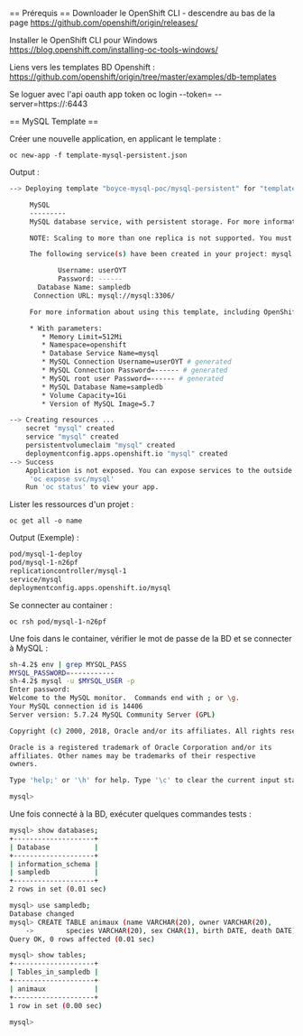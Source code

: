 == Prérequis ==
Downloader le OpenShift CLI - descendre au bas de la page
https://github.com/openshift/origin/releases/

Installer le OpenShift CLI pour Windows
https://blog.openshift.com/installing-oc-tools-windows/

Liens vers les templates BD Openshift : 
https://github.com/openshift/origin/tree/master/examples/db-templates

Se loguer avec l'api oauth app token
oc login --token=<oauth token> --server=https://<os app url>:6443

== MySQL Template ==

Créer une nouvelle application, en applicant le template :

`oc new-app -f template-mysql-persistent.json`

Output : 
``` bash
--> Deploying template "boyce-mysql-poc/mysql-persistent" for "template-mysql-persistent.json" to project boyce-mysql-poc

     MySQL
     ---------
     MySQL database service, with persistent storage. For more information about using this template, including OpenShift considerations, see https://github.com/sclorg/mysql-container/blob/master/5.7/root/usr/share/container-scripts/mysql/README.md.

     NOTE: Scaling to more than one replica is not supported. You must have persistent volumes available in your cluster to use this template.

     The following service(s) have been created in your project: mysql.

            Username: userOYT
            Password: ------
       Database Name: sampledb
      Connection URL: mysql://mysql:3306/

     For more information about using this template, including OpenShift considerations, see https://github.com/sclorg/mysql-container/blob/master/5.7/root/usr/share/container-scripts/mysql/README.md.

     * With parameters:
        * Memory Limit=512Mi
        * Namespace=openshift
        * Database Service Name=mysql
        * MySQL Connection Username=userOYT # generated
        * MySQL Connection Password=------ # generated
        * MySQL root user Password=------ # generated
        * MySQL Database Name=sampledb
        * Volume Capacity=1Gi
        * Version of MySQL Image=5.7        

--> Creating resources ...
    secret "mysql" created
    service "mysql" created
    persistentvolumeclaim "mysql" created
    deploymentconfig.apps.openshift.io "mysql" created
--> Success
    Application is not exposed. You can expose services to the outside world by executing one or more of the commands below:
     'oc expose svc/mysql'
    Run 'oc status' to view your app.
```
Lister les ressources d'un projet : 

`oc get all -o name`

Output (Exemple) : 
``` bash
pod/mysql-1-deploy
pod/mysql-1-n26pf
replicationcontroller/mysql-1
service/mysql
deploymentconfig.apps.openshift.io/mysql
```

Se connecter au container : 

`oc rsh pod/mysql-1-n26pf`

Une fois dans le container, vérifier le mot de passe de la BD et se connecter à MySQL :
``` bash
sh-4.2$ env | grep MYSQL_PASS
MYSQL_PASSWORD=-----------
sh-4.2$ mysql -u $MYSQL_USER -p
Enter password:
Welcome to the MySQL monitor.  Commands end with ; or \g.
Your MySQL connection id is 14406
Server version: 5.7.24 MySQL Community Server (GPL)

Copyright (c) 2000, 2018, Oracle and/or its affiliates. All rights reserved.

Oracle is a registered trademark of Oracle Corporation and/or its
affiliates. Other names may be trademarks of their respective
owners.

Type 'help;' or '\h' for help. Type '\c' to clear the current input statement.

mysql>
```

Une fois connecté à la BD, exécuter quelques commandes tests :
``` bash 
mysql> show databases;
+--------------------+
| Database           |
+--------------------+
| information_schema |
| sampledb           |
+--------------------+
2 rows in set (0.01 sec)

mysql> use sampledb;
Database changed
mysql> CREATE TABLE animaux (name VARCHAR(20), owner VARCHAR(20),
    ->        species VARCHAR(20), sex CHAR(1), birth DATE, death DATE);
Query OK, 0 rows affected (0.01 sec)

mysql> show tables;
+--------------------+
| Tables_in_sampledb |
+--------------------+
| animaux            |
+--------------------+
1 row in set (0.00 sec)

mysql>
```

